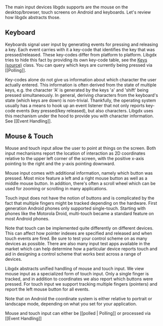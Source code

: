 The main input devices libgdx supports are the mouse on the desktop/browser, touch screens on Android and keyboards. Let's review how libgdx abstracts those.

## Keyboard ##
Keyboards signal user input by generating events for pressing and releasing a key. Each event carries with it a key-code that identifies the key that was pressed/released. These key-codes differ from platform to platform. Libgdx tries to hide this fact by providing its own key-code table, see the [Keys](http://libgdx.badlogicgames.com/nightlies/docs/api/com/badlogic/gdx/Input.Keys.html) [(source)](https://github.com/libgdx/libgdx/blob/master/gdx/src/com/badlogic/gdx/Input.java#L63) class. You can query which keys are currently being pressed via [[Polling]].

Key-codes alone do not give us information about which character the user actually entered. This information is often derived from the state of multiple keys, e.g. the character 'A' is generated by the keys 'a' and 'shift' being pressed simultaneously. In general, deriving characters from the keyboard's state (which keys are down) is non-trivial. Thankfully, the operating system usually has a means to hook up an event listener that not only reports key-code events (key pressed/key released), but also characters. Libgdx uses this mechanism under the hood to provide you with character information. See [[Event Handling]].

## Mouse & Touch ##
Mouse and touch input allow the user to point at things on the screen. Both input mechanisms report the location of interaction as 2D coordinates relative to the upper left corner of the screen, with the positive x-axis pointing to the right and the y-axis pointing downward.

Mouse input comes with additional information, namely which button was pressed. Most mice feature a left and a right mouse button as well as a middle mouse button. In addition, there's often a scroll wheel which can be used for zooming or scrolling in many applications.

Touch input does not have the notion of buttons and is complicated by the fact that multiple fingers might be tracked depending on the hardware. First generation Android phones only supported single-touch. Starting with phones like the Motorola Droid, multi-touch became a standard feature on most Android phones.

Note that touch can be implemented quite differently on different devices. This can affect how pointer indexes are specified and released and when touch events are fired. Be sure to test your control scheme on as many devices as possible. There are also many input test apps available in the market which can help determine how a particular device reports touch and aid in designing a control scheme that works best across a range of devices.

Libgdx abstracts unified handling of mouse and touch input. We view mouse input as a specialized form of touch input. Only a single finger is tracked, and in addition to coordinates we also report which buttons were pressed. For touch input we support tracking multiple fingers (pointers) and report the left mouse button for all events.

Note that on Android the coordinate system is either relative to portrait or landscape mode, depending on what you set for your application.

Mouse and touch input can either be [[polled | Polling]] or processed via [[Event Handling]]
